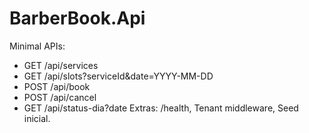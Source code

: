 ﻿# BarberBook.Api
Minimal APIs:
- GET /api/services
- GET /api/slots?serviceId&date=YYYY-MM-DD
- POST /api/book
- POST /api/cancel
- GET /api/status-dia?date
Extras: /health, Tenant middleware, Seed inicial.
